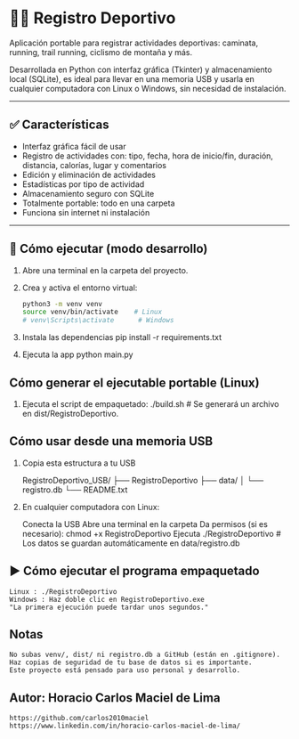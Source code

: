 # 🏃‍♂️ Registro Deportivo

Aplicación portable para registrar actividades deportivas: caminata, running, trail running, ciclismo de montaña y más.

Desarrollada en Python con interfaz gráfica (Tkinter) y almacenamiento local (SQLite), es ideal para llevar en una memoria USB y usarla en cualquier computadora con Linux o Windows, sin necesidad de instalación.

---

## ✅ Características

- Interfaz gráfica fácil de usar
- Registro de actividades con: tipo, fecha, hora de inicio/fin, duración, distancia, calorías, lugar y comentarios
- Edición y eliminación de actividades
- Estadísticas por tipo de actividad
- Almacenamiento seguro con SQLite
- Totalmente portable: todo en una carpeta
- Funciona sin internet ni instalación

---

## 🚀 Cómo ejecutar (modo desarrollo)

1. Abre una terminal en la carpeta del proyecto.
2. Crea y activa el entorno virtual:
   ```bash
   python3 -m venv venv
   source venv/bin/activate    # Linux
   # venv\Scripts\activate      # Windows

3. Instala las dependencias
    pip install -r requirements.txt

4. Ejecuta la app
    python main.py

## Cómo generar el ejecutable portable (Linux)

1. Ejecuta el script de empaquetado:
    ./build.sh      # Se generará un archivo en dist/RegistroDeportivo.

## Cómo usar desde una memoria USB

1. Copia esta estructura a tu USB

    RegistroDeportivo_USB/
    ├── RegistroDeportivo
    ├── data/
    │   └── registro.db
    └── README.txt

2. En cualquier computadora con Linux:
    
    Conecta la USB
    Abre una terminal en la carpeta
    Da permisos (si es necesario):
        chmod +x RegistroDeportivo
    Ejecuta
        ./RegistroDeportivo     # Los datos se guardan automáticamente en data/registro.db

## ▶️ Cómo ejecutar el programa empaquetado
    Linux : ./RegistroDeportivo
    Windows : Haz doble clic en RegistroDeportivo.exe
    "La primera ejecución puede tardar unos segundos."

## Notas
    No subas venv/, dist/ ni registro.db a GitHub (están en .gitignore).
    Haz copias de seguridad de tu base de datos si es importante.
    Este proyecto está pensado para uso personal y desarrollo.

## Autor: Horacio Carlos Maciel de Lima
    https://github.com/carlos2010maciel
    https://www.linkedin.com/in/horacio-carlos-maciel-de-lima/
